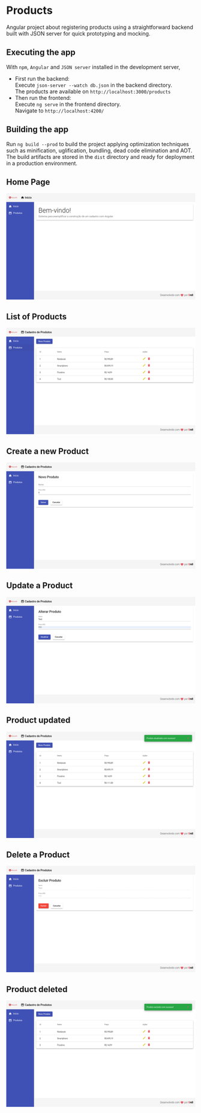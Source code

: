 # Products

Angular project about registering products using a straightforward backend built with JSON server for quick prototyping and mocking.

## Executing the app

With `npm`, `Angular` and `JSON server` installed in the development server,  
- First run the backend:  
Execute `json-server --watch db.json` in the backend directory.  
The products are available on `http://localhost:3000/products`   
- Then run the frontend:  
Execute `ng serve` in the frontend directory.  
Navigate to `http://localhost:4200/`  

## Building the app
Run `ng build --prod` to build the project applying optimization techniques such as   minification, uglification, bundling, dead code elimination and AOT.  
The build artifacts are stored in the `dist` directory and ready for deployment in a production environment.

## Home Page
![Screenshot](screens/home.png)

## List of Products
![Screenshot](screens/products.png)

## Create a new Product
![Screenshot](screens/new.png)

## Update a Product
![Screenshot](screens/update.png)

## Product updated
![Screenshot](screens/updated.png)

## Delete a Product
![Screenshot](screens/delete.png)

## Product deleted
![Screenshot](screens/deleted.png)
